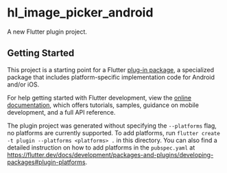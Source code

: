 # hl_image_picker_android

A new Flutter plugin project.

## Getting Started

This project is a starting point for a Flutter
[plug-in package](https://flutter.dev/developing-packages/),
a specialized package that includes platform-specific implementation code for
Android and/or iOS.

For help getting started with Flutter development, view the
[online documentation](https://flutter.dev/docs), which offers tutorials,
samples, guidance on mobile development, and a full API reference.

The plugin project was generated without specifying the `--platforms` flag, no platforms are currently supported.
To add platforms, run `flutter create -t plugin --platforms <platforms> .` in this directory.
You can also find a detailed instruction on how to add platforms in the `pubspec.yaml` at https://flutter.dev/docs/development/packages-and-plugins/developing-packages#plugin-platforms.
